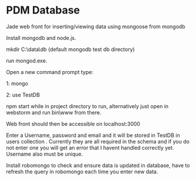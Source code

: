 # PDM Database
Jade web front for inserting/viewing data using mongoose from mongodb

Install mongodb and node.js.

mkdir C:\data\db   (default mongodb test db directory)

run mongod.exe.  

Open a new command prompt type:

1: mongo

2: use TestDB

npm start while in project directory to run, alternatively just open in webstorm and run bin\www from there.

Web front should then be accessible on localhost:3000

Enter a Username, password and email and it will be stored in TestDB in users collection . Currently they are all required in the schema and if you do not enter one you will get an error that I havent handled correctly yet. Username also must be unique.

Install robomongo to check and ensure data is updated in database, have to refresh the query in robomongo each time you enter new data.
